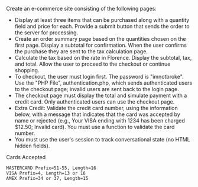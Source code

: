 Create an e-commerce site consisting of the following pages:

*    Display at least three items that can be purchased along with a quantity field and price for each. Provide a submit button that sends the order to the server for processing.
*    Create an order summary page based on the quantities chosen on the first page. Display a subtotal for confirmation. When the user confirms the purchase they are sent to the tax calculation page.
*    Calculate the tax based on the rate in Florence. Display the subtotal, tax, and total. Allow the user to proceed to the checkout or continue shopping.
*    To checkout, the user must login first.  The password is "imnotbroke".  Use the "PHP File", authentication.php, which sends authenticated users to the checkout page; invalid users are sent back to the login page.
*    The checkout page must display the total and simulate payment with a credit card.  Only authenticated users can use the checkout page.
*    Extra Credit:  Validate the credit card number, using the information below, with a message that indicates that the card was accepted by name or rejected (e.g., Your VISA ending with 1234 has been charged $12.50; Invalid card). You must use a function to validate the card number.
*    You must use the user's session to track conversational state (no HTML hidden fields).

Cards Accepted

    MASTERCARD Prefix=51-55, Length=16
    VISA Prefix=4, Length=13 or 16
    AMEX Prefix=34 or 37, Length=15
